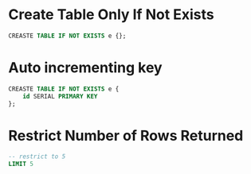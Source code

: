 
# Create Table Only If Not Exists

```sql
CREASTE TABLE IF NOT EXISTS e {};
```

# Auto incrementing key

```sql
CREASTE TABLE IF NOT EXISTS e {
	id SERIAL PRIMARY KEY
};
```

# Restrict Number of Rows Returned

```sql
-- restrict to 5
LIMIT 5
```